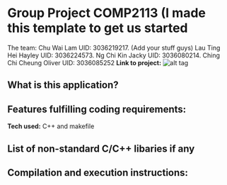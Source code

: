 # Group Project COMP2113 (I made this template to get us started
The team: 
Chu Wai Lam UID: 3036219217. (Add your stuff guys)
Lau Ting Hei Hayley UID: 3036224573.
Ng Chi Kin Jacky UID: 3036080214.
Ching Chi Cheung Oliver UID: 3036085252
**Link to project:** 
![alt tag](http://placecorgi.com/1200/650)

## What is this application?


## Features fulfilling coding requirements:


**Tech used:** C++ and makefile


## List of non-standard C/C++ libaries if any


## Compilation and execution instructions:




